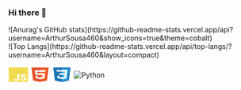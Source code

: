 ### Hi there 👋
<div>
  ![Anurag's GitHub stats](https://github-readme-stats.vercel.app/api?username=ArthurSousa460&show_icons=true&theme=cobalt)
</div>
<div>
  ![Top Langs](https://github-readme-stats.vercel.app/api/top-langs/?username=ArthurSousa460&layout=compact)
</div>

<div style="display: inline_block"><br>
  <img align="center" alt="Js" height="30" width="40" src="https://raw.githubusercontent.com/devicons/devicon/master/icons/javascript/javascript-plain.svg ">
  <img align="center" alt="HTML" height="30" width="40" src="https://raw.githubusercontent.com/devicons/devicon/master/icons/html5/html5-original.svg ">
  <img align="center" alt="CSS" height="30" width="40" src="https://raw.githubusercontent.com/devicons/devicon/master/icons/css3/css3-original.svg ">
  <img  align="center" alt="Python" height="30" width="40" src="https://cdn.jsdelivr.net/gh/devicons/devicon/icons/python/python-original.svg" />
</div>
 

